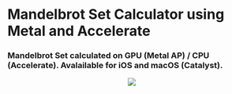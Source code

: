 # Mandelbrot Set Calculator using Metal and Accelerate

### Mandelbrot Set calculated on GPU (Metal AP) / CPU (Accelerate). Avalailable for iOS and macOS (Catalyst).

<p align="center">
  <img src="https://github.com/nesseratious/Metal-MandelbrotSet/blob/main/Images/RPReplay_Final1618500227.gif" />
</p>

